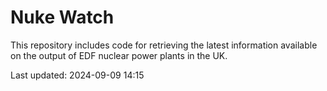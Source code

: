 # Nuke Watch

This repository includes code for retrieving the latest information available on the output of EDF nuclear power plants in the UK.

Last updated: 2024-09-09 14:15